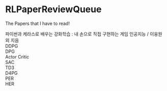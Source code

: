 # RLPaperReviewQueue
The Papers that I have to read!

파이썬과 케라스로 배우는 강화학습 : 내 손으로 직접 구현하는 게임 인공지능 / 이웅원 외 지음  
DDPG  
DPG  
Actor Critic  
SAC  
TD3  
D4PG  
PER  
HER  
